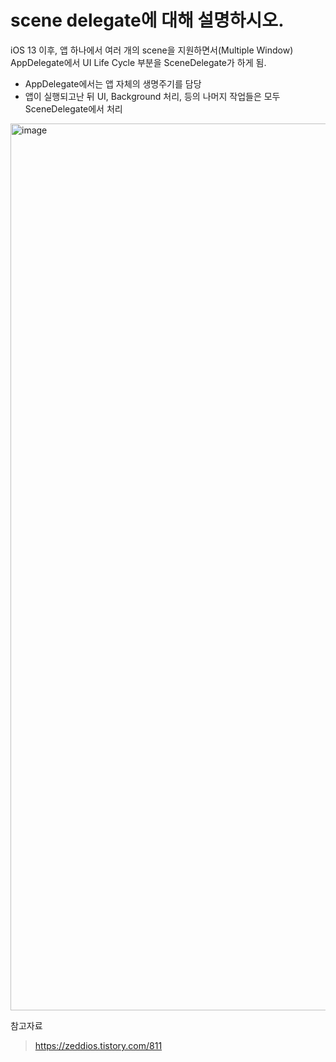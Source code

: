 # scene delegate에 대해 설명하시오.

iOS 13 이후, 앱 하나에서 여러 개의 scene을 지원하면서(Multiple Window) AppDelegate에서 UI Life Cycle 부분을 SceneDelegate가 하게 됨.

- AppDelegate에서는 앱 자체의 생명주기를 담당
- 앱이 실행되고난 뒤 UI, Background 처리, 등의 나머지 작업들은 모두 SceneDelegate에서 처리

<img width="1419" alt="image" src="https://user-images.githubusercontent.com/47033052/212704056-ec500afd-8f98-414f-9a56-e283d48b0c58.png">



참고자료

> https://zeddios.tistory.com/811